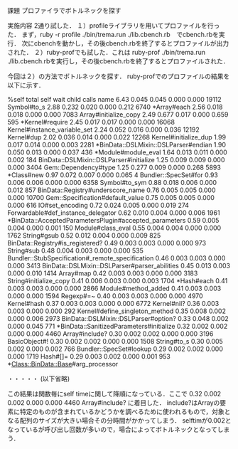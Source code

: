 課題
プロファイラでボトルネックを探す

実施内容
2通り試した．
１）profileライブラリを用いてプロファイルを行った．
まず，ruby -r profile ./bin/trema.run ./lib.cbench.rb　でcbench.rbを実行．
次にcbenchを動かし，その後cbench.rbを終了するとプロファイルが出力された．
２）ruby-profでも試した．これは
ruby-prof ./bin/trema.run ./lib.cbench.rbを実行し，その後cbench.rbを終了するとプロファイルされた．

今回は２）の方法でボトルネックを探す．
ruby-profでのプロファイルの結果を以下に示す．


%self      total      self      wait     child     calls  name
  6.43      0.045     0.045     0.000     0.000    19112   Symbol#to_s
  2.88      0.232     0.020     0.000     0.212     6740  *Array#each
  2.56      0.018     0.018     0.000     0.000     7083   Array#initialize_copy
  2.49      0.677     0.017     0.000     0.659      595  *Kernel#require
  2.45      0.017     0.017     0.000     0.000    16068   Kernel#instance_variable_set
  2.24      0.052     0.016     0.000     0.036    12192   Kernel#dup
  2.02      0.036     0.014     0.000     0.022    12268   Kernel#initialize_dup
  1.99      0.017     0.014     0.000     0.003     2281  *BinData::DSLMixin::DSLParser#endian
  1.90      0.050     0.013     0.000     0.037      436  *Module#module_eval
  1.64      0.013     0.011     0.000     0.002      184   BinData::DSLMixin::DSLParser#initialize
  1.25      0.009     0.009     0.000     0.000     3404   Gem::Dependency#type
  1.25      0.277     0.009     0.000     0.268     5893  *Class#new
  0.97      0.072     0.007     0.000     0.065        4   Bundler::SpecSet#for
  0.93      0.006     0.006     0.000     0.000     6358   Symbol#to_sym
  0.88      0.018     0.006     0.000     0.012      857   BinData::Registry#underscore_name
  0.76      0.005     0.005     0.000     0.000    10700   Gem::Specification#default_value
  0.75      0.005     0.005     0.000     0.000      616   IO#set_encoding
  0.72      0.024     0.005     0.000     0.019      274   Forwardable#def_instance_delegator
  0.62      0.010     0.004     0.000     0.006     1961  *BinData::AcceptedParametersPlugin#accepted_parameters
  0.59      0.005     0.004     0.000     0.001      150   Module#class_eval
  0.55      0.004     0.004     0.000     0.000     1762   String#gsub
  0.52      0.012     0.004     0.000     0.009      825   BinData::Registry#is_registered?
  0.49      0.003     0.003     0.000     0.000      973   String#sub
  0.48      0.004     0.003     0.000     0.000      535   Bundler::StubSpecification#_remote_specification
  0.46      0.003     0.003     0.000     0.000     3413   BinData::DSLMixin::DSLParser#parser_abilities
  0.45      0.013     0.003     0.000     0.010     1414   Array#map
  0.42      0.003     0.003     0.000     0.000     3183   String#initialize_copy
  0.41      0.006     0.003     0.000     0.003     1704  *Hash#each
  0.41      0.003     0.003     0.000     0.000     2866   Module#method_added
  0.41      0.003     0.003     0.000     0.000     1594   Regexp#=~
  0.40      0.003     0.003     0.000     0.000     4970   Kernel#hash
  0.37      0.003     0.003     0.000     0.000     6772   Kernel#nil?
  0.36      0.003     0.003     0.000     0.000      292   Kernel#define_singleton_method
  0.35      0.008     0.002     0.000     0.006     2973   BinData::DSLMixin::DSLParser#option?
  0.33      0.048     0.002     0.000     0.045      771  *BinData::SanitizedParameters#initialize
  0.32      0.002     0.002     0.000     0.000     4460   Array#include?
  0.30      0.002     0.002     0.000     0.000     3196   BasicObject#!
  0.30      0.002     0.002     0.000     0.000     1508   String#to_s
  0.30      0.005     0.002     0.000     0.002      766   Bundler::SpecSet#lookup
  0.29      0.002     0.002     0.000     0.000     1719   Hash#[]=
  0.29      0.003     0.002     0.000     0.001      953  *<Class::BinData::Base>#arg_processor

・・・・・
(以下省略)

この結果は関数毎にself timeに関して降順になっている．ここで
  0.32      0.002     0.002     0.000     0.000     4460   Array#include? に着目した．
include?はArrayの要素に特定のものが含まれているかどうかを調べるために使われるもので，対象となる配列のサイズが大きい場合その分時間がかかってしまう．
selftimが0.002となっているが呼び出し回数が多いので，場合によってボトルネックとなってしまう．
